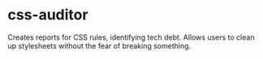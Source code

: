# css-auditor
Creates reports for CSS rules, identifying tech debt. Allows users to clean up stylesheets without the fear of breaking something.
